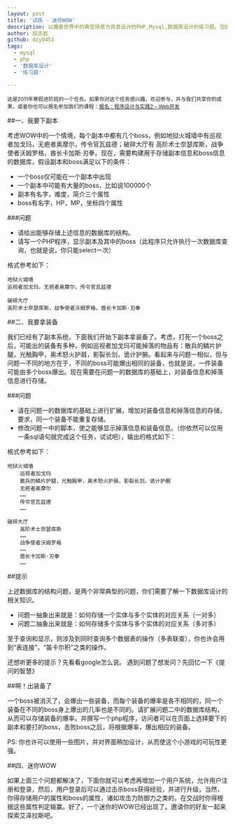 ```yaml
---
layout: post
title: '试炼 - 迷你WOW'
description: 以魔兽世界中的典型场景为背景设计的PHP,Mysql,数据库设计的练习题。包括基本一对多、多对多关系的设计，多表联合查询操作。
author: 段志岩
github: dzy0451
tags:
  - mysql
  - php
  - '数据库设计'
  - '练习题'

---
```


<small>这是2011年寒假进阶班的一个任务。如果你对这个任务感兴趣，欢迎参与，并与我们共享你的成果。或者你也可以报名参加我们的课程：<a href="http://www.pureweber.com/join/">报名：程序设计与实践2 – Web开发</a></small>

##一、我要下副本

考虑WOW中的一个情境，每个副本中都有几个boss，例如地狱火城墙中有巡视者加戈玛，无疤者奥摩尔，传令官瓦兹德；破碎大厅有 高阶术士奈瑟库斯，战争使者沃姆罗格，酋长卡加斯·刃拳。现在，需要构建用于存储副本信息和boss信息的数据库，假设副本和boss满足以下的条件：


- 一个boss仅可能在一个副本中出现
- 一个副本中可能有大量的boss，比如说100000个
- 副本有名字，难度，简介三个属性
- boss有名字，HP，MP，坐标四个属性


###问题

- 请给出能够存储上述信息的数据库的结构。
- 请写一个PHP程序，显示副本及其中的boss（此程序只允许执行一次数据库查询，也就是说，你只能select一次）

格式参考如下：


	地狱火城墙
	巡视者加戈玛，无疤者奥摩尔，传令官瓦兹德
	
	破碎大厅
	高阶术士奈瑟库斯，战争使者沃姆罗格，酋长卡加斯·刃拳



##二、我要拿装备

我们已经有了副本系统，下面我们开始下副本拿装备了。考虑，打死一个boss之后，可能出的装备有多种，例如巡视者加戈玛可能掉落的物品有：散兵的鳞片护腿，光触胸甲，奥术怒火护肩，影裂长剑，诡计护腕。看起来与问题一相似，但与问题一不同的地方在于，不同的boss可能爆出相同的装备，也就是说，一件装备可能由多个boss爆出。现在需要在问题一的数据库的基础上，对装备信息和掉落信息进行存储。

###问题

 - 请在问题一的数据库的基础上进行扩展，增加对装备信息和掉落信息的存储，要求，同一个装备不能重复存储。
 - 修改问题一中的脚本，使之能够显示掉落信息和装备信息。（你依然可以仅用一条sql语句就完成这个任务，试试吧），输出的格式如下：

格式参考如下：

	地狱火城墙
	    巡视者加戈玛
		散兵的鳞片护腿，光触胸甲，奥术怒火护肩，影裂长剑，诡计护腕
	    无疤者奥摩尔
		……
	    传令官瓦兹德
		……

	破碎大厅
	    高阶术士奈瑟库斯
		……
	    战争使者沃姆罗格
		……
	    酋长卡加斯·刃拳
		……




##提示

上述数据库的结构问题，是两个非常典型的问题，你们需要了解一下数据库设计的相关知识。

 - 问题一抽象出来就是：如何存储一个实体与多个实体的对应关系（一对多）
 - 问题二抽象出来就是：如何存储多个实体与多个实体的对应关系（多对多）


至于查询和显示，则涉及到同时查询多个数据表的操作（多表联查），你也许会用到“表连接”，“笛卡尔积”之类的操作。

还想听更多的提示？先看看google怎么说。
遇到问题了想发问？先回忆一下《提问的智慧》

##啊！出装备了

一个boss被消灭了，会爆出一些装备，而每个装备的爆率是各不相同的，同一个装备在不同的boss身上爆出的几率也是不同的。请扩展问题二中的数据库结构，从而可以存储装备的爆率。并撰写一个php程序，访问者可以在页面上选择要下的副本和要打的boss，击败boss之后，将根据爆率，爆出相应的装备。

PS: 你也许可以使用一些图片，并对界面稍加设计，从而使这个小游戏的可玩性更强。

##四、迷你WOW

如果上面三个问题都解决了，下面你就可以考虑再增加一个用户系统，允许用户注册和登录，然后，用户登录后可以通过击杀boss获得经验，并进行升级，当然，你得存储用户的属性和boss的属性，诸如攻击力防御力之类的，在交战时你得根据这些属性判定输赢。好了，一个迷你的WOW已经出现了。邀请你的好友一起来探索艾泽拉斯吧。
